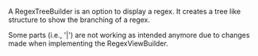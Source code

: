A RegexTreeBuilder is an option to display a regex. It creates a tree like structure to show the branching of a regex.

Some parts (i.e., '|') are not working as intended anymore due to changes made when implementing the RegexViewBuilder.